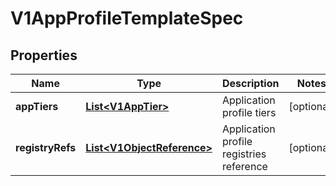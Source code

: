 # V1AppProfileTemplateSpec

## Properties
Name | Type | Description | Notes
------------ | ------------- | ------------- | -------------
**appTiers** | [**List&lt;V1AppTier&gt;**](V1AppTier.md) | Application profile tiers |  [optional]
**registryRefs** | [**List&lt;V1ObjectReference&gt;**](V1ObjectReference.md) | Application profile registries reference |  [optional]
